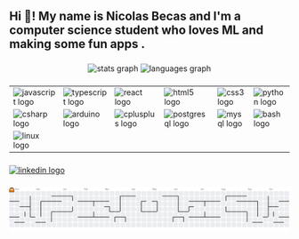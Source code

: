 <h2 align="left">Hi 👋! My name is Nicolas Becas and I'm a computer science student who loves ML and making some fun apps .</h2>

###

<div align="center">
  <img src="https://github-readme-stats.vercel.app/api?username=blackcat112&hide_title=false&hide_rank=false&show_icons=true&include_all_commits=true&count_private=true&disable_animations=false&theme=dracula&locale=en&hide_border=false&order=1" height="150" alt="stats graph"  />
  <img src="https://github-readme-stats.vercel.app/api/top-langs?username=blackcat112&locale=en&hide_title=false&layout=compact&card_width=320&langs_count=5&theme=dracula&hide_border=false&order=2" height="150" alt="languages graph"  />
</div>

###

<div align="center">

<table>
  <tr>
    <td><img src="https://cdn.jsdelivr.net/gh/devicons/devicon/icons/javascript/javascript-original.svg" height="40" alt="javascript logo" /></td>
    <td><img src="https://cdn.jsdelivr.net/gh/devicons/devicon/icons/typescript/typescript-original.svg" height="40" alt="typescript logo" /></td>
    <td><img src="https://cdn.jsdelivr.net/gh/devicons/devicon/icons/react/react-original.svg" height="40" alt="react logo" /></td>
    <td><img src="https://cdn.jsdelivr.net/gh/devicons/devicon/icons/html5/html5-original.svg" height="40" alt="html5 logo" /></td>
    <td><img src="https://cdn.jsdelivr.net/gh/devicons/devicon/icons/css3/css3-original.svg" height="40" alt="css3 logo" /></td>
    <td><img src="https://cdn.jsdelivr.net/gh/devicons/devicon/icons/python/python-original.svg" height="40" alt="python logo" /></td>
  </tr>
  <tr>
    <td><img src="https://cdn.jsdelivr.net/gh/devicons/devicon/icons/csharp/csharp-original.svg" height="40" alt="csharp logo" /></td>
    <td><img src="https://cdn.jsdelivr.net/gh/devicons/devicon/icons/arduino/arduino-original.svg" height="40" alt="arduino logo" /></td>
    <td><img src="https://cdn.jsdelivr.net/gh/devicons/devicon/icons/cplusplus/cplusplus-original.svg" height="40" alt="cplusplus logo" /></td>
    <td><img src="https://cdn.jsdelivr.net/gh/devicons/devicon/icons/postgresql/postgresql-original.svg" height="40" alt="postgresql logo" /></td>
    <td><img src="https://cdn.jsdelivr.net/gh/devicons/devicon/icons/mysql/mysql-original.svg" height="40" alt="mysql logo" /></td>
    <td><img src="https://cdn.jsdelivr.net/gh/devicons/devicon/icons/bash/bash-original.svg" height="40" alt="bash logo" /></td>
  </tr>
  <tr>
    <td><img src="https://cdn.jsdelivr.net/gh/devicons/devicon/icons/linux/linux-original.svg" height="40" alt="linux logo" /></td>
  </tr>
</table>

</div>



###

<div align="left">
  <a href="https://www.linkedin.com/in/nicolasbecas/" target="_blank">
    <img src="https://img.shields.io/static/v1?message=LinkedIn&logo=linkedin&label=&color=0077B5&logoColor=white&labelColor=&style=for-the-badge" height="35" alt="linkedin logo"  />
  </a>
</div>

###

<picture>
  <source media="(prefers-color-scheme: dark)" srcset="https://raw.githubusercontent.com/blackcat112/blackcat112/output/pacman-contribution-graph-dark.svg">
  <source media="(prefers-color-scheme: light)" srcset="https://raw.githubusercontent.com/blackcat112/blackcat112/output/pacman-contribution-graph.svg">
  <img alt="pacman contribution graph" src="https://raw.githubusercontent.com/blackcat112/blackcat112/output/pacman-contribution-graph.svg">
</picture>

###
